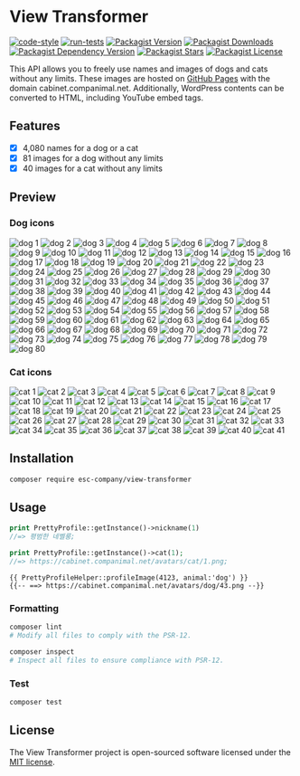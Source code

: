 # View Transformer

[![code-style](https://github.com/companimal/view-transformer/actions/workflows/code-style.yml/badge.svg)](https://github.com/companimal/view-transformer/actions/workflows/code-style.yml)
[![run-tests](https://github.com/companimal/view-transformer/actions/workflows/run-tests.yml/badge.svg)](https://github.com/companimal/view-transformer/actions/workflows/run-tests.yml)
[![Packagist Version](https://img.shields.io/packagist/v/esc-company/view-transformer)](https://packagist.org/packages/esc-company/view-transformer)
[![Packagist Downloads](https://img.shields.io/packagist/dt/esc-company/view-transformer)](https://packagist.org/packages/esc-company/view-transformer/stats)
[![Packagist Dependency Version](https://img.shields.io/packagist/dependency-v/esc-company/view-transformer/php)](https://packagist.org/packages/esc-company/view-transformer)
[![Packagist Stars](https://img.shields.io/packagist/stars/esc-company/view-transformer)](https://github.com/companimal/view-transformer/stargazers)
[![Packagist License](https://img.shields.io/packagist/l/esc-company/view-transformer)](https://github.com/companimal/view-transformer/blob/main/LICENSE.md)

This API allows you to freely use names and images of dogs and cats without any limits. These images are hosted on [GitHub Pages](https://github.com/companimal/cabinet) with the domain cabinet.companimal.net. Additionally, WordPress contents can be converted to HTML, including YouTube embed tags.

## Features

- [x] 4,080 names for a dog or a cat
- [x] 81 images for a dog without any limits
- [x] 40 images for a cat without any limits

## Preview

### Dog icons

![dog 1](https://cabinet.companimal.net/avatars/dog/1.png)
![dog 2](https://cabinet.companimal.net/avatars/dog/2.png)
![dog 3](https://cabinet.companimal.net/avatars/dog/3.png)
![dog 4](https://cabinet.companimal.net/avatars/dog/4.png)
![dog 5](https://cabinet.companimal.net/avatars/dog/5.png)
![dog 6](https://cabinet.companimal.net/avatars/dog/6.png)
![dog 7](https://cabinet.companimal.net/avatars/dog/7.png)
![dog 8](https://cabinet.companimal.net/avatars/dog/8.png)
![dog 9](https://cabinet.companimal.net/avatars/dog/9.png)
![dog 10](https://cabinet.companimal.net/avatars/dog/10.png)
![dog 11](https://cabinet.companimal.net/avatars/dog/11.png)
![dog 12](https://cabinet.companimal.net/avatars/dog/12.png)
![dog 13](https://cabinet.companimal.net/avatars/dog/13.png)
![dog 14](https://cabinet.companimal.net/avatars/dog/14.png)
![dog 15](https://cabinet.companimal.net/avatars/dog/15.png)
![dog 16](https://cabinet.companimal.net/avatars/dog/16.png)
![dog 17](https://cabinet.companimal.net/avatars/dog/17.png)
![dog 18](https://cabinet.companimal.net/avatars/dog/18.png)
![dog 19](https://cabinet.companimal.net/avatars/dog/19.png)
![dog 20](https://cabinet.companimal.net/avatars/dog/20.png)
![dog 21](https://cabinet.companimal.net/avatars/dog/21.png)
![dog 22](https://cabinet.companimal.net/avatars/dog/22.png)
![dog 23](https://cabinet.companimal.net/avatars/dog/23.png)
![dog 24](https://cabinet.companimal.net/avatars/dog/24.png)
![dog 25](https://cabinet.companimal.net/avatars/dog/25.png)
![dog 26](https://cabinet.companimal.net/avatars/dog/26.png)
![dog 27](https://cabinet.companimal.net/avatars/dog/27.png)
![dog 28](https://cabinet.companimal.net/avatars/dog/28.png)
![dog 29](https://cabinet.companimal.net/avatars/dog/29.png)
![dog 30](https://cabinet.companimal.net/avatars/dog/30.png)
![dog 31](https://cabinet.companimal.net/avatars/dog/31.png)
![dog 32](https://cabinet.companimal.net/avatars/dog/32.png)
![dog 33](https://cabinet.companimal.net/avatars/dog/33.png)
![dog 34](https://cabinet.companimal.net/avatars/dog/34.png)
![dog 35](https://cabinet.companimal.net/avatars/dog/35.png)
![dog 36](https://cabinet.companimal.net/avatars/dog/36.png)
![dog 37](https://cabinet.companimal.net/avatars/dog/37.png)
![dog 38](https://cabinet.companimal.net/avatars/dog/38.png)
![dog 39](https://cabinet.companimal.net/avatars/dog/39.png)
![dog 40](https://cabinet.companimal.net/avatars/dog/40.png)
![dog 41](https://cabinet.companimal.net/avatars/dog/41.png)
![dog 42](https://cabinet.companimal.net/avatars/dog/42.png)
![dog 43](https://cabinet.companimal.net/avatars/dog/43.png)
![dog 44](https://cabinet.companimal.net/avatars/dog/44.png)
![dog 45](https://cabinet.companimal.net/avatars/dog/45.png)
![dog 46](https://cabinet.companimal.net/avatars/dog/46.png)
![dog 47](https://cabinet.companimal.net/avatars/dog/47.png)
![dog 48](https://cabinet.companimal.net/avatars/dog/48.png)
![dog 49](https://cabinet.companimal.net/avatars/dog/49.png)
![dog 50](https://cabinet.companimal.net/avatars/dog/50.png)
![dog 51](https://cabinet.companimal.net/avatars/dog/51.png)
![dog 52](https://cabinet.companimal.net/avatars/dog/52.png)
![dog 53](https://cabinet.companimal.net/avatars/dog/53.png)
![dog 54](https://cabinet.companimal.net/avatars/dog/54.png)
![dog 55](https://cabinet.companimal.net/avatars/dog/55.png)
![dog 56](https://cabinet.companimal.net/avatars/dog/56.png)
![dog 57](https://cabinet.companimal.net/avatars/dog/57.png)
![dog 58](https://cabinet.companimal.net/avatars/dog/58.png)
![dog 59](https://cabinet.companimal.net/avatars/dog/59.png)
![dog 60](https://cabinet.companimal.net/avatars/dog/60.png)
![dog 61](https://cabinet.companimal.net/avatars/dog/61.png)
![dog 62](https://cabinet.companimal.net/avatars/dog/62.png)
![dog 63](https://cabinet.companimal.net/avatars/dog/63.png)
![dog 64](https://cabinet.companimal.net/avatars/dog/64.png)
![dog 65](https://cabinet.companimal.net/avatars/dog/65.png)
![dog 66](https://cabinet.companimal.net/avatars/dog/66.png)
![dog 67](https://cabinet.companimal.net/avatars/dog/67.png)
![dog 68](https://cabinet.companimal.net/avatars/dog/68.png)
![dog 69](https://cabinet.companimal.net/avatars/dog/69.png)
![dog 70](https://cabinet.companimal.net/avatars/dog/70.png)
![dog 71](https://cabinet.companimal.net/avatars/dog/71.png)
![dog 72](https://cabinet.companimal.net/avatars/dog/72.png)
![dog 73](https://cabinet.companimal.net/avatars/dog/73.png)
![dog 74](https://cabinet.companimal.net/avatars/dog/74.png)
![dog 75](https://cabinet.companimal.net/avatars/dog/75.png)
![dog 76](https://cabinet.companimal.net/avatars/dog/76.png)
![dog 77](https://cabinet.companimal.net/avatars/dog/77.png)
![dog 78](https://cabinet.companimal.net/avatars/dog/78.png)
![dog 79](https://cabinet.companimal.net/avatars/dog/79.png)
![dog 80](https://cabinet.companimal.net/avatars/dog/80.png)

### Cat icons

![cat 1](https://cabinet.companimal.net/avatars/cat/1.png)
![cat 2](https://cabinet.companimal.net/avatars/cat/2.png)
![cat 3](https://cabinet.companimal.net/avatars/cat/3.png)
![cat 4](https://cabinet.companimal.net/avatars/cat/4.png)
![cat 5](https://cabinet.companimal.net/avatars/cat/5.png)
![cat 6](https://cabinet.companimal.net/avatars/cat/6.png)
![cat 7](https://cabinet.companimal.net/avatars/cat/7.png)
![cat 8](https://cabinet.companimal.net/avatars/cat/8.png)
![cat 9](https://cabinet.companimal.net/avatars/cat/9.png)
![cat 10](https://cabinet.companimal.net/avatars/cat/10.png)
![cat 11](https://cabinet.companimal.net/avatars/cat/11.png)
![cat 12](https://cabinet.companimal.net/avatars/cat/12.png)
![cat 13](https://cabinet.companimal.net/avatars/cat/13.png)
![cat 14](https://cabinet.companimal.net/avatars/cat/14.png)
![cat 15](https://cabinet.companimal.net/avatars/cat/15.png)
![cat 16](https://cabinet.companimal.net/avatars/cat/16.png)
![cat 17](https://cabinet.companimal.net/avatars/cat/17.png)
![cat 18](https://cabinet.companimal.net/avatars/cat/18.png)
![cat 19](https://cabinet.companimal.net/avatars/cat/19.png)
![cat 20](https://cabinet.companimal.net/avatars/cat/20.png)
![cat 21](https://cabinet.companimal.net/avatars/cat/21.png)
![cat 22](https://cabinet.companimal.net/avatars/cat/22.png)
![cat 23](https://cabinet.companimal.net/avatars/cat/23.png)
![cat 24](https://cabinet.companimal.net/avatars/cat/24.png)
![cat 25](https://cabinet.companimal.net/avatars/cat/25.png)
![cat 26](https://cabinet.companimal.net/avatars/cat/26.png)
![cat 27](https://cabinet.companimal.net/avatars/cat/27.png)
![cat 28](https://cabinet.companimal.net/avatars/cat/28.png)
![cat 29](https://cabinet.companimal.net/avatars/cat/29.png)
![cat 30](https://cabinet.companimal.net/avatars/cat/30.png)
![cat 31](https://cabinet.companimal.net/avatars/cat/31.png)
![cat 32](https://cabinet.companimal.net/avatars/cat/32.png)
![cat 33](https://cabinet.companimal.net/avatars/cat/33.png)
![cat 34](https://cabinet.companimal.net/avatars/cat/34.png)
![cat 35](https://cabinet.companimal.net/avatars/cat/35.png)
![cat 36](https://cabinet.companimal.net/avatars/cat/36.png)
![cat 37](https://cabinet.companimal.net/avatars/cat/37.png)
![cat 38](https://cabinet.companimal.net/avatars/cat/38.png)
![cat 39](https://cabinet.companimal.net/avatars/cat/39.png)
![cat 40](https://cabinet.companimal.net/avatars/cat/40.png)
![cat 41](https://cabinet.companimal.net/avatars/cat/41.png)

## Installation

```sh
composer require esc-company/view-transformer
```

## Usage

```php
print PrettyProfile::getInstance()->nickname(1)
//=> 평범한 네벨룽;
```

```php
print PrettyProfile::getInstance()->cat(1);
//=> https://cabinet.companimal.net/avatars/cat/1.png;
```

```blade
{{ PrettyProfileHelper::profileImage(4123, animal:'dog') }}
{{-- ==> https://cabinet.companimal.net/avatars/dog/43.png --}}
```

### Formatting

```bash
composer lint
# Modify all files to comply with the PSR-12.

composer inspect
# Inspect all files to ensure compliance with PSR-12.
```

### Test

```sh
composer test
```

## License

The View Transformer project is open-sourced software licensed under the [MIT license](https://opensource.org/licenses/MIT).
